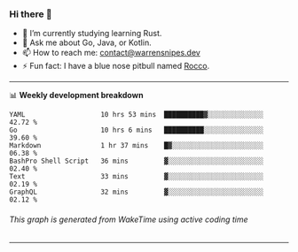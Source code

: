 ### Hi there 👋

- 🌱 I’m currently studying learning Rust.
- 💬 Ask me about Go, Java, or Kotlin.
- 📫 How to reach me: contact@warrensnipes.dev
- ⚡ Fun fact: I have a blue nose pitbull named [Rocco](https://i.imgur.com/iLsSCKu.jpg).

-------

📊 **Weekly development breakdown**
<!--START_SECTION:waka-->

```text
YAML                   10 hrs 53 mins  ██████████▓░░░░░░░░░░░░░░   42.72 %
Go                     10 hrs 6 mins   ██████████░░░░░░░░░░░░░░░   39.60 %
Markdown               1 hr 37 mins    █▓░░░░░░░░░░░░░░░░░░░░░░░   06.38 %
BashPro Shell Script   36 mins         ▓░░░░░░░░░░░░░░░░░░░░░░░░   02.40 %
Text                   33 mins         ▓░░░░░░░░░░░░░░░░░░░░░░░░   02.19 %
GraphQL                32 mins         ▓░░░░░░░░░░░░░░░░░░░░░░░░   02.12 %
```

<!--END_SECTION:waka-->
###### *This graph is generated from WakeTime using active coding time*
-------
